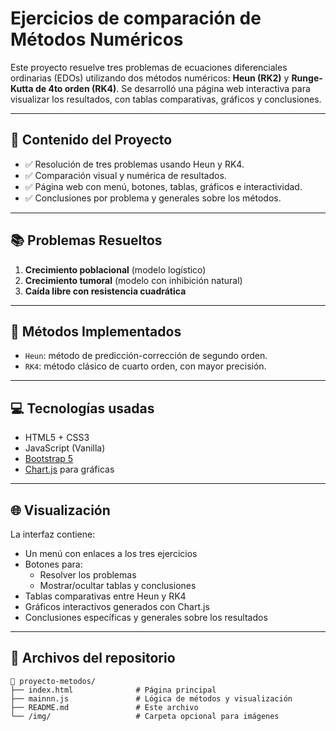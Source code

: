 # Ejercicios de comparación de Métodos Numéricos
Este proyecto resuelve tres problemas de ecuaciones diferenciales ordinarias (EDOs) utilizando dos métodos numéricos: **Heun (RK2)** y **Runge-Kutta de 4to orden (RK4)**. Se desarrolló una página web interactiva para visualizar los resultados, con tablas comparativas, gráficos y conclusiones.

---

## 📌 Contenido del Proyecto

- ✅ Resolución de tres problemas usando Heun y RK4.
- ✅ Comparación visual y numérica de resultados.
- ✅ Página web con menú, botones, tablas, gráficos e interactividad.
- ✅ Conclusiones por problema y generales sobre los métodos.

---

## 📚 Problemas Resueltos

1. **Crecimiento poblacional** (modelo logístico)
2. **Crecimiento tumoral** (modelo con inhibición natural)
3. **Caída libre con resistencia cuadrática**

---

## 🧮 Métodos Implementados

- `Heun`: método de predicción-corrección de segundo orden.
- `RK4`: método clásico de cuarto orden, con mayor precisión.

---

## 💻 Tecnologías usadas

- HTML5 + CSS3
- JavaScript (Vanilla)
- [Bootstrap 5](https://getbootstrap.com/)
- [Chart.js](https://www.chartjs.org/) para gráficas

---

## 🌐 Visualización

La interfaz contiene:

- Un menú con enlaces a los tres ejercicios
- Botones para:
  - Resolver los problemas
  - Mostrar/ocultar tablas y conclusiones
- Tablas comparativas entre Heun y RK4
- Gráficos interactivos generados con Chart.js
- Conclusiones específicas y generales sobre los resultados

---

## 📂 Archivos del repositorio

```text
📁 proyecto-metodos/
├── index.html              # Página principal
├── mainnn.js               # Lógica de métodos y visualización
├── README.md               # Este archivo
└── /img/                   # Carpeta opcional para imágenes
